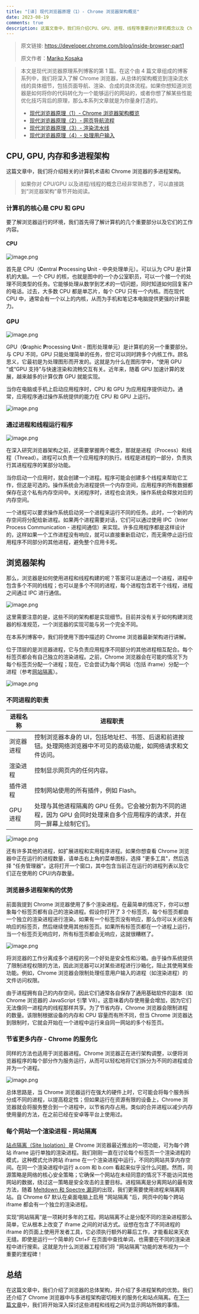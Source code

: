 ```yaml
---
title: "[译] 现代浏览器原理（1）- Chrome 浏览器架构概览"
date: 2023-08-19
comments: true
description: 这篇文章中，我们将介绍CPU、GPU、进程、线程等重要的计算机概念以及 Chrome 浏览器的多进程架构。
---
```


> 原文链接: <https://developer.chrome.com/blog/inside-browser-part1>
>
> 原文作者：[Mariko Kosaka](https://developer.chrome.com/authors/kosamari/)

> 本文是现代浏览器原理系列博客的第 1 篇。在这个由 4 篇文章组成的博客系列中，我们将深入了解 Chrome 浏览器，从总体的架构概览到渲染流水线的具体细节，包括页面导航、渲染、合成的具体流程。如果你想知道浏览器是如何将你的代码转化为一个能够运行的网站的，或者你想了解某些性能优化技巧背后的原理，那么本系列文章就是为你量身打造的。
>
> - [现代浏览器原理（1）- Chrome 浏览器架构概览](https://juejin.cn/post/7269070543882027043)
> - [现代浏览器原理（2）- 网页导航流程](https://juejin.cn/post/7269225865619636259)
> - [现代浏览器原理（3）- 渲染流水线](https://juejin.cn/post/7269385060611047439)
> - [现代浏览器原理（4）- 处理用户输入](https://juejin.cn/post/7269321562683408399)

## CPU, GPU, 内存和多进程架构

这篇文章中，我们将介绍相关的计算机术语和 Chrome 浏览器的多进程架构。

> 如果你对 CPU/GPU 以及进程/线程的概念已经非常熟悉了，可以直接跳到“浏览器架构”章节开始阅读。

### 计算机的核心是 CPU 和 GPU

要了解浏览器运行的环境，我们首先得了解计算机的几个重要部分以及它们的工作内容。

#### CPU

![image.png](https://p6-juejin.byteimg.com/tos-cn-i-k3u1fbpfcp/dcd7616828d74da0a983796b669966a7~tplv-k3u1fbpfcp-watermark.image?)

首先是 CPU（**C**entral **P**rocessing **U**nit - 中央处理单元）。可以认为 CPU 是计算机的大脑。一个 CPU 的核，也就是图中的一个办公室职员，可以一个接一个的处理不同类型的任务。它能够处理从数学到艺术的一切问题，同时知道如何回复客户的电话。过去，大多数 CPU 都是单芯片，每个 CPU 只有一个内核。而在现代 CPU 中，通常会有一个以上的内核，从而为手机和笔记本电脑提供更强的计算能力。

### GPU

![image.png](https://p9-juejin.byteimg.com/tos-cn-i-k3u1fbpfcp/f33346e833d5445e80dd05268982dd61~tplv-k3u1fbpfcp-watermark.image?)

GPU（**G**raphic **P**rocessing **U**nit - 图形处理单元）是计算机的另一个重要部分。与 CPU 不同，GPU 只能处理简单的任务，但它可以同时跨多个内核工作。顾名思义，它最初是为处理图形而开发的。这就是为什么在图形学中，“使用 GPU ”或“GPU 支持”与快速渲染和流畅交互有关。近年来，随着 GPU 加速计算的发展，越来越多的计算仅靠 GPU 就能实现。

当你在电脑或手机上启动应用程序时，CPU 和 GPU 为应用程序提供动力。通常，应用程序通过操作系统提供的能力在 CPU 和 GPU 上运行。

![image.png](https://p3-juejin.byteimg.com/tos-cn-i-k3u1fbpfcp/0e934ce848da4ff5a807e4d41ef235af~tplv-k3u1fbpfcp-watermark.image?)

### 通过进程和线程运行程序

![image.png](https://p9-juejin.byteimg.com/tos-cn-i-k3u1fbpfcp/cf091ffdf9f6463192da4bc53ab76f4b~tplv-k3u1fbpfcp-watermark.image?)

在深入研究浏览器架构之前，还需要掌握两个概念，那就是进程（Process）和线程（Thread）。进程可以负责一个应用程序的执行。线程是进程的一部分，负责执行其进程程序的某部分功能。

当你启动一个应用时，就会创建一个进程。程序可能会创建多个线程来帮助它工作，但这是可选的。操作系统会为进程提供一个内存空间，应用程序的所有数据都保存在这个私有内存空间中。关闭程序时，进程也会消失，操作系统会释放对应的内存空间。

一个进程可以要求操作系统启动另一个进程来运行不同的任务。此时，一个新的内存空间将分配给新进程。如果两个进程需要对话，它们可以通过使用 IPC（Inter Process Communication - 进程间通信）来实现。许多应用程序都是这样设计的，这样如果一个工作进程没有响应，就可以直接重新启动它，而无需停止运行应用程序不同部分的其他进程，避免整个应用卡死。

## 浏览器架构

那么，浏览器是如何使用进程和线程构建的呢？答案可以是通过一个进程，进程中包含多个不同的线程；也可以是多个不同的进程，每个进程包含若干个线程，进程之间通过 IPC 进行通信。

![image.png](https://p6-juejin.byteimg.com/tos-cn-i-k3u1fbpfcp/5d005b68ae624bc38f3679f847596075~tplv-k3u1fbpfcp-watermark.image?)

这里需要注意的是，这些不同的架构都是实现细节。目前并没有关于如何构建浏览器的标准规范，一个浏览器的实现可能与另一个完全不同。

在本系列博客中，我们将使用下图中描述的 Chrome 浏览器最新架构进行讲解。

位于顶层的是浏览器进程，它与负责应用程序不同部分的其他进程相互配合。每个标签页都会有自己独立的渲染进程。之前，Chrome 浏览器会在可能的情况下为每个标签页分配一个进程；现在，它会尝试为每个网站（包括 iframe）分配一个进程（参考[网站隔离](https://developer.chrome.com/blog/inside-browser-part1/#site-isolation)）。

![image.png](https://p3-juejin.byteimg.com/tos-cn-i-k3u1fbpfcp/306abccb956440849cd244c1d8ebdc21~tplv-k3u1fbpfcp-watermark.image?)

### 不同进程的职责

| 进程名称   | 进程职责                                                                                                                   |
| ---------- | -------------------------------------------------------------------------------------------------------------------------- |
| 浏览器进程 | 控制浏览器本身的 UI，包括地址栏、书签、后退和前进按钮。处理网络浏览器中不可见的高级功能，如网络请求和文件访问。            |
| 渲染进程   | 控制显示网页内的任何内容。                                                                                                 |
| 插件进程   | 控制网站使用的所有插件，例如 Flash。                                                                                       |
| GPU 进程   | 处理与其他进程隔离的 GPU 任务。它会被分割为不同的进程，因为 GPU 会同时处理来自多个应用程序的请求，并在同一屏幕上绘制它们。 |

![image.png](https://p6-juejin.byteimg.com/tos-cn-i-k3u1fbpfcp/11605d5f3e194795a30a30fc0f046fa0~tplv-k3u1fbpfcp-watermark.image?)

还有许多其他的进程，如扩展进程和实用程序进程。如果你想查看 Chrome 浏览器中正在运行的进程数量，请单击右上角的菜单图标，选择 "更多工具"，然后选择 "任务管理器"。这将打开一个窗口，其中包含当前正在运行的进程列表以及它们正在使用的 CPU/内存数量。

### 浏览器多进程架构的优势

前面我提到 Chrome 浏览器使用了多个渲染进程。在最简单的情况下，你可以想象每个标签页都有自己的渲染进程。假设你打开了 3 个标签页，每个标签页都由一个独立的渲染进程进行渲染。如果有一个标签页没有响应，那么你可以关闭没有响应的标签页，然后继续使用其他标签页。如果所有标签页都在一个进程上运行，当一个标签页无响应时，所有标签页都会无响应，这就很糟糕了。

![image.png](https://p3-juejin.byteimg.com/tos-cn-i-k3u1fbpfcp/e17cbae789614b2da04c23a6704d6603~tplv-k3u1fbpfcp-watermark.image?)

将浏览器的工作分离成多个进程的另一个好处是安全性和沙箱。由于操作系统提供了限制进程权限的方法，因此浏览器可以对某些进程进行沙箱化，阻止其使用某些功能。例如，Chrome 浏览器会限制处理任意用户输入的进程（如渲染进程）的文件访问权限。

由于进程拥有自己的内存空间，因此它们通常各自保存了通用基础软件的副本（如 Chrome 浏览器的 JavaScript 引擎 V8）。这意味着内存使用量会增加，因为它们无法像同一进程内的线程那样共享。为了节省内存，Chrome 浏览器会限制进程的数量。该限制根据设备的内存和 CPU 容量而有所不同，但当 Chrome 浏览器达到限制时，它就会开始在一个进程中运行来自同一网站的多个标签页。

### 节省更多内存 - Chrome 的服务化

同样的方法也适用于浏览器进程。Chrome 浏览器正在进行架构调整，以便将浏览器程序的每个部分作为服务运行，从而可以轻松地将它们拆分为不同的进程或合并为一个进程。

![image.png](https://p9-juejin.byteimg.com/tos-cn-i-k3u1fbpfcp/412b3e0b063149cba5f1fc1280c872c0~tplv-k3u1fbpfcp-watermark.image?)

总体思路是，当 Chrome 浏览器运行在强大的硬件上时，它可能会将每个服务拆分成不同的进程，以提高稳定性；但如果运行在资源有限的设备上，Chrome 浏览器就会将服务整合到一个进程中，以节省内存占用。类似的合并进程以减少内存使用量的方法，在之前已经在安卓等平台上使用过。

### 每个网站一个渲染进程 - 网站隔离

[站点隔离（Site Isolation）](https://developers.google.com//web/updates/2018/07/site-isolation)是 Chrome 浏览器最近推出的一项功能，可为每个跨站 iframe 运行单独的渲染进程。我们刚刚一直在讨论每个标签页一个渲染进程的模式，这种模式允许跨站 iframe 在一个渲染进程中运行，不同的网站共享内存空间。在同一个渲染进程中运行 a.com 和 b.com 看起来似乎没什么问题。然而，同源策略是网络的核心安全策略；它确保一个网站在未经同意的情况下不能访问其他网站的数据，绕过这一策略是安全攻击的主要目标。进程隔离是分离网站的最有效方法，随着 [Meltdown 和 Spectre 漏洞](https://developers.google.com/web/updates/2018/02/meltdown-spectre)的出现，我们更需要使用进程来隔离网站。自 Chrome 67 默认在桌面电脑上启用 "网站隔离 "后，网页中的每个跨站 iframe 都会有一个独立的渲染进程。

实现“网站隔离”是一项耗时多年的工程。网站隔离不止是分配不同的渲染进程那么简单，它从根本上改变了 iframe 之间的对话方式。设想在包含了不同进程的 iframe 的页面上使用开发者工具，它必须执行额外的幕后工作，才能看起来天衣无缝。即使是运行一个简单的 Ctrl+F 在页面中查找单词，也需要在不同的渲染进程中进行搜索。这就是为什么浏览器工程师们将 "网站隔离"功能的发布视为一个重要的里程碑！

## 总结

在这篇文章中，我们介绍了浏览器的总体架构，并介绍了多进程架构的优势。我们还介绍了 Chrome 浏览器中与多进程架构密切相关的服务化和站点隔离。在[下一篇文章](https://juejin.cn/post/7269225865619636259)中，我们将开始深入探讨这些进程和线程之间为显示网站所做的事情。
